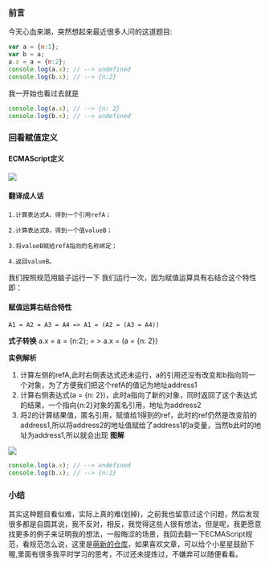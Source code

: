 ### 前言
今天心血来潮，突然想起来最近很多人问的这道题目:
``` js
var a = {n:1};
var b = a;
a.x = a = {n:2};
console.log(a.x); // --> undefined
console.log(b.x); // --> {n:2}
```
我一开始也看过去就是
```js
console.log(a.x); // --> {n: 2}
console.log(b.x); // --> undefined
```
### 回看赋值定义

#### ECMAScript定义

![](https://user-gold-cdn.xitu.io/2019/5/8/16a93347cac7eb43?w=1410&h=513&f=png&s=148234)

#### 翻译成人话

    1.计算表达式A，得到一个引用refA；

    2.计算表达式B，得到一个值valueB；

    3.将valueB赋给refA指向的名称绑定；

    4.返回valueB。

我们按照规范用脑子运行一下
我们运行一次，因为赋值运算具有右结合这个特性即：
#### 赋值运算右结合特性
`A1 = A2 = A3 = A4 => A1 = (A2 = (A3 = A4))`

**式子转换**
a.x = a = {n:2}; = > a.x = (a = {n: 2})

**实例解析**
1. 计算左侧的refA,此时右侧表达式还未运行，a的引用还没有改变和b指向同一个对象，为了方便我们把这个refA的值记为地址address1
2. 计算右侧表达式(a = {n: 2})，此时a指向了新的对象，同时返回了这个表达式的结果，一个指向{n:2}对象的匿名引用，地址为address2
3. 将2的计算结果值，匿名引用，赋值给1得到的ref，此时的ref仍然是改变前的address1,所以将address2的地址值赋给了address1的a变量，当然b此时的地址为address1,所以就会出现
**图解**

![](https://user-gold-cdn.xitu.io/2019/5/8/16a935f4122d3fc1?w=904&h=1264&f=png&s=35818)
```js
console.log(a.x); // --> undefined
console.log(b.x); // --> {n:2}
```
### 小结
其实这种题目看似难，实际上真的难(划掉)，之前我也留意过这个问题，然后发现很多都是自圆其说，我不反对，相反，我觉得这些人很有想法，但是呢，我更愿意找更多的例子来证明我的想法，一般晦涩的场景，我回去翻一下ECMAScript规范，看规范怎么说，这里是[萌新的仓库](https://github.com/869288142/blog)，如果喜欢文章，可以给个小星星鼓励下喔,里面有很多我平时学习的思考，不过还未提炼过，不嫌弃可以随便看看。

